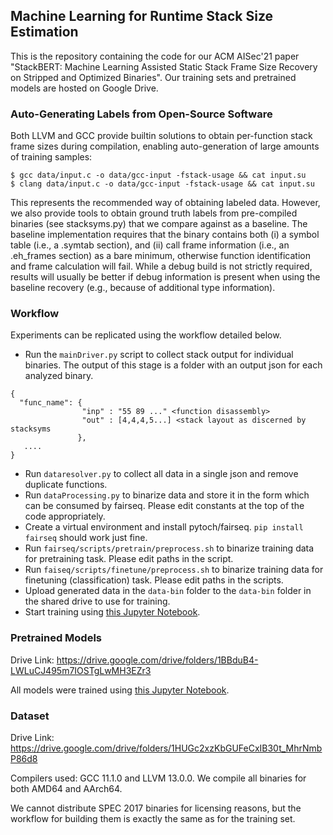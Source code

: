 Machine Learning for Runtime Stack Size Estimation
---

This is the repository containing the code for our ACM AISec'21 paper "StackBERT: Machine Learning Assisted Static Stack Frame Size Recovery on Stripped and Optimized Binaries". Our training sets and pretrained models are hosted on Google Drive.

### Auto-Generating Labels from Open-Source Software
Both LLVM and GCC provide builtin solutions to obtain per-function stack frame sizes during compilation, enabling auto-generation of large amounts of training samples:
```
$ gcc data/input.c -o data/gcc-input -fstack-usage && cat input.su
$ clang data/input.c -o data/gcc-input -fstack-usage && cat input.su
```
This represents the recommended way of obtaining labeled data. However, we also provide tools to obtain ground truth labels from pre-compiled binaries (see stacksyms.py) that we compare against as a baseline. The baseline implementation requires that the binary contains both (i) a symbol table (i.e., a .symtab section), and (ii) call frame information (i.e., an .eh_frames section) as a bare minimum, otherwise function identification and frame calculation will fail. While a debug build is not strictly required, results will usually be better if debug information is present when using the baseline recovery (e.g., because of additional type information).

### Workflow

Experiments can be replicated using the workflow detailed below.

* Run the `mainDriver.py` script to collect stack output for individual binaries. The output of this stage is a folder with an output json for each analyzed binary.
```
{
  "func_name": {
                "inp" : "55 89 ..." <function disassembly>
                "out" : [4,4,4,5...] <stack layout as discerned by stacksyms
               },
   ....
}
```
* Run `dataresolver.py` to collect all data in a single json and remove duplicate functions.
* Run `dataProcessing.py` to binarize data and store it in the form which can be consumed by fairseq. Please edit constants at the top of the code appropriately.
* Create a virtual environment and install pytoch/fairseq. `pip install fairseq` should work just fine.
* Run `fairseq/scripts/pretrain/preprocess.sh` to binarize training data for pretraining task. Please edit paths in the script.
* Run `faiseq/scripts/finetune/preprocess.sh` to binarize training data for finetuning (classification) task. Please edit paths in the scripts.
* Upload generated data in the `data-bin` folder to the `data-bin` folder in the shared drive to use for training.
* Start training using [this Jupyter Notebook](https://github.com/gengrill/stackbert/blob/83e76ddf84171b5f5ab177cda3faa36b30df5d9c/StackSymFinal.ipynb).

### Pretrained Models

Drive Link: https://drive.google.com/drive/folders/1BBduB4-LWLuCJ495m7IOSTgLwMH3EZr3

All models were trained using [this Jupyter Notebook](https://github.com/gengrill/stackbert/blob/83e76ddf84171b5f5ab177cda3faa36b30df5d9c/StackSymFinal.ipynb).

### Dataset

Drive Link: https://drive.google.com/drive/folders/1HUGc2xzKbGUFeCxIB30t_MhrNmbP86d8

Compilers used: GCC 11.1.0 and LLVM 13.0.0. We compile all binaries for both AMD64 and AArch64.

We cannot distribute SPEC 2017 binaries for licensing reasons, but the workflow for building them is exactly the same as for the training set.
